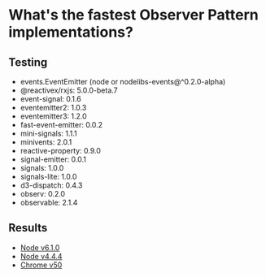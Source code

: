 

# What's the fastest Observer Pattern implementations?

## Testing

- events.EventEmitter (node or nodelibs-events@^0.2.0-alpha)
- @reactivex/rxjs: 5.0.0-beta.7
- event-signal: 0.1.6
- eventemitter2: 1.0.3
- eventemitter3: 1.2.0
- fast-event-emitter: 0.0.2
- mini-signals: 1.1.1
- minivents: 2.0.1
- reactive-property: 0.9.0
- signal-emitter: 0.0.1
- signals: 1.0.0
- signals-lite: 1.0.0
- d3-dispatch: 0.4.3
- observ: 0.2.0
- observable: 2.1.4

## Results

- [Node v6.1.0](results/node-v6.1.0.md)
- [Node v4.4.4](results/node-v4.4.4.md)
- [Chrome v50](results/chrome-v50.md)
